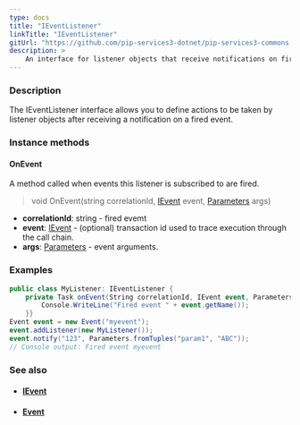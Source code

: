 ```yaml
---
type: docs
title: "IEventListener"
linkTitle: "IEventListener"
gitUrl: "https://github.com/pip-services3-dotnet/pip-services3-commons-dotnet"
description: > 
    An interface for listener objects that receive notifications on fired events.
---
```


### Description

The IEventListener interface allows you to define actions to be taken by listener objects after receiving a notification on a fired event.

### Instance methods

#### OnEvent
A method called when events this listener is subscribed to are fired.

> void OnEvent(string correlationId, [IEvent](../ievent) event, [Parameters](../../run/parameters) args)

- **correlationId**: string - fired evemt
- **event**: [IEvent](../ievent) - (optional) transaction id used to trace execution through the call chain.
- **args**: [Parameters](../../run/parameters) - event arguments.

### Examples

```cs
public class MyListener: IEventListener {
    private Task onEvent(String correlationId, IEvent event, Parameters args)  {
        Console.WriteLine("Fired event " + event.getName());
    }}
Event event = new Event("myevent");
event.addListener(new MyListener()); 
event.notify("123", Parameters.fromTuples("param1", "ABC")); 
// Console output: Fired event myevent

```

### See also
- #### [IEvent](../ievent)
- #### [Event](../event)

